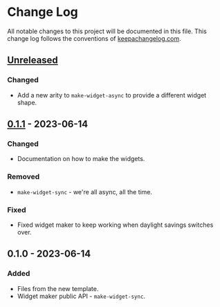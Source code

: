 # Change Log
All notable changes to this project will be documented in this file. This change log follows the conventions of [keepachangelog.com](http://keepachangelog.com/).

## [Unreleased]
### Changed
- Add a new arity to `make-widget-async` to provide a different widget shape.

## [0.1.1] - 2023-06-14
### Changed
- Documentation on how to make the widgets.

### Removed
- `make-widget-sync` - we're all async, all the time.

### Fixed
- Fixed widget maker to keep working when daylight savings switches over.

## 0.1.0 - 2023-06-14
### Added
- Files from the new template.
- Widget maker public API - `make-widget-sync`.

[Unreleased]: https://sourcehost.site/your-name/chap-06/compare/0.1.1...HEAD
[0.1.1]: https://sourcehost.site/your-name/chap-06/compare/0.1.0...0.1.1
